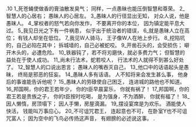 .10 
1_死苍蝇使做香的膏油散发臭气； 
同样，一点愚昧也能压倒智慧和尊荣。 
2_智慧人的心居右； 
愚昧人的心居左。 
3_愚昧人的行径显出无知， 
对众人说，他是愚昧人。 
4_掌权者的怒气若向你发作， 
不要离开你的本位， 
因为镇定能平息大过。 
5_我见日光之下有一件祸患， 
似乎出于统治者的错误， 
6_就是愚昧人立在高位； 
有钱人却坐在低位。 
7_我见W人骑马， 
王子像W人在地上步行。 
8_挖陷坑的，自己必陷在其中； 
拆城墙的，自己必被蛇咬。 
9_开凿石头的，会受损伤； 
噼开木头的，必遭危险。 
10_铁器钝了，若不将刃磨快，就必多费力气； 
但智慧的益处在于使人成功。 
11_尚未行法术，蛇若咬人， 
行法术的人就得不到甚么好处了。 
12_智慧人的口说出恩言； 
愚昧人的嘴吞灭自己， 
13_他口中的话语起头是愚昧， 
终局是邪恶的狂妄。 
14_愚昧人多有话语。 
人不知将来会发生甚么事， 
他身后的事谁能告诉他呢？ 
15_愚昧人的劳碌使自己困乏， 
连进城的路他也不知道。 
16_邦国啊，你的君王若年少， 
你的t臣早晨宴乐， 
你就有祸了！ 
17_邦国啊，你的君王若是贵族之子， 
你的t臣按时吃喝， 
是为强身，不为酒醉， 
你就有福了！ 
18_因人懒惰，房顶塌下； 
因人手懒，房屋滴漏。 
19_摆设宴席是为欢乐。 
酒能使人快活， 
钱能叫万事应心。 
20_不可诅咒君王， 
连起意也不可， 
在卧室Y也不可诅咒富人； 
因为空中的飞鸟必传扬这声音， 
有翅膀的必述说这事。 
.